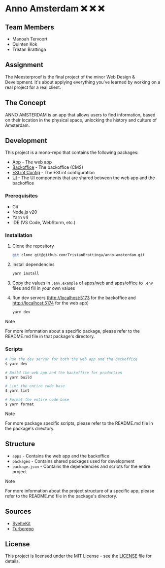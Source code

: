 # Anno Amsterdam :x: :x: :x:

## Team Members

- Manoah Tervoort
- Quinten Kok
- Tristan Brattinga

## Assignment

The Meesterproef is the final project of the minor Web Design & Development. It's about applying everything you've learned by working on a real project for a real client.

## The Concept

ANNO AMSTERDAM is an app that allows users to find information, based on their location in the physical space, unlocking the history and culture of Amsterdam.

## Development

This project is a mono-repo that contains the following packages:

- [App](./apps/web/) - The web app
- [Backoffice](./apps/office/) - The backoffice (CMS)
- [ESLint Config](./packages/config/) - The ESLint configuration
- [UI](./packages/ui/) - The UI components that are shared between the web app and the backoffice

### Prerequisites

- Git
- Node.js v20
- Yarn v4
- IDE (VS Code, WebStorm, etc.)

### Installation

1. Clone the repository

   ```bash
   git clone git@github.com:TristanBrattinga/anno-amsterdam.git
    ```

2. Install dependencies

    ```bash
    yarn install
    ```

3. Copy the values in `.env.example` of [apps/web](./apps/web/.env.example) and [apps/office](./apps/office/.env.example) to `.env` files and fill in your own values

4. Run dev servers ([http://localhost:5173](http://localhost:5173) for the backoffice and [http://localhost:5174](http://localhost:5174) for the web app)

    ```bash
    yarn dev
    ```

> [!NOTE]  
> For more information about a specific package, please refer to the README.md file in that package's directory.

### Scripts

```bash
# Run the dev server for both the web app and the backoffice
$ yarn dev

# Build the web app and the backoffice for production
$ yarn build

# Lint the entire code base
$ yarn lint

# Format the entire code base
$ yarn format
```

> [!NOTE]  
> For more package specific scripts, please refer to the README.md file in the package's directory.

## Structure

- `apps` - Contains the web app and the backoffice
- `packages` - Contains shared packages used for development
- `package.json` - Contains the dependencies and scripts for the entire project

> [!NOTE]  
> For more information about the project structure of a specific app, please refer to the README.md file in the package's directory.

## Sources

- [SvelteKit](https://kit.svelte.dev/)
- [Turborepo](https://turbo.build/repo)

## License

This project is licensed under the MIT License - see the [LICENSE](./LICENSE) file for details.
